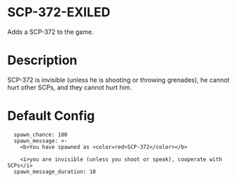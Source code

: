 # SCP-372-EXILED
Adds a SCP-372 to the game.
# Description
SCP-372 is invisible (unless he is shooting or throwing grenades), he cannot hurt other SCPs, and they cannot hurt him.
# Default Config
```  is_enabled: true
  spawn_chance: 100
  spawn_message: >-
    <b>You have spawned as <color=red>SCP-372</color></b>

    <i>you are invisible (unless you shoot or speak), cooperate with SCPs</i>
  spawn_message_duration: 10
